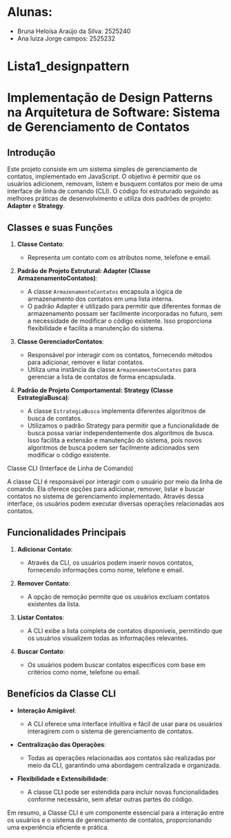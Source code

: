 # Alunas: 
- Bruna Heloísa Araújo da Silva: 2525240
- Ana luiza Jorge campos: 2525232


# Lista1_designpattern

# Implementação de Design Patterns na Arquitetura de Software: Sistema de Gerenciamento de Contatos

## Introdução
Este projeto consiste em um sistema simples de gerenciamento de contatos, implementado em JavaScript. O objetivo é permitir que os usuários adicionem, removam, listem e busquem contatos por meio de uma interface de linha de comando (CLI). O código foi estruturado seguindo as melhores práticas de desenvolvimento e utiliza dois padrões de projeto: **Adapter** e **Strategy**.

## Classes e suas Funções

1. **Classe Contato**:
   - Representa um contato com os atributos nome, telefone e email.

2. **Padrão de Projeto Estrutural: Adapter (Classe ArmazenamentoContatos)**:
   - A classe `ArmazenamentoContatos` encapsula a lógica de armazenamento dos contatos em uma lista interna.
   - O padrão Adapter é utilizado para permitir que diferentes formas de armazenamento possam ser facilmente incorporadas no futuro, sem a necessidade de modificar o código existente. Isso proporciona flexibilidade e facilita a manutenção do sistema.

3. **Classe GerenciadorContatos**:
   - Responsável por interagir com os contatos, fornecendo métodos para adicionar, remover e listar contatos.
   - Utiliza uma instância da classe `ArmazenamentoContatos` para gerenciar a lista de contatos de forma encapsulada.

4. **Padrão de Projeto Comportamental: Strategy (Classe EstrategiaBusca)**:
   - A classe `EstrategiaBusca` implementa diferentes algoritmos de busca de contatos.
   - Utilizamos o padrão Strategy para permitir que a funcionalidade de busca possa variar independentemente dos algoritmos de busca. Isso facilita a extensão e manutenção do sistema, pois novos algoritmos de busca podem ser facilmente adicionados sem modificar o código existente.

Classe CLI (Interface de Linha de Comando)

A classe CLI é responsável por interagir com o usuário por meio da linha de comando. Ela oferece opções para adicionar, remover, listar e buscar contatos no sistema de gerenciamento implementado. Através dessa interface, os usuários podem executar diversas operações relacionadas aos contatos.

## Funcionalidades Principais

1. **Adicionar Contato**:
   - Através da CLI, os usuários podem inserir novos contatos, fornecendo informações como nome, telefone e email.

2. **Remover Contato**:
   - A opção de remoção permite que os usuários excluam contatos existentes da lista.

3. **Listar Contatos**:
   - A CLI exibe a lista completa de contatos disponíveis, permitindo que os usuários visualizem todas as informações relevantes.

4. **Buscar Contato**:
   - Os usuários podem buscar contatos específicos com base em critérios como nome, telefone ou email.

## Benefícios da Classe CLI

- **Interação Amigável**:
  - A CLI oferece uma interface intuitiva e fácil de usar para os usuários interagirem com o sistema de gerenciamento de contatos.

- **Centralização das Operações**:
  - Todas as operações relacionadas aos contatos são realizadas por meio da CLI, garantindo uma abordagem centralizada e organizada.

- **Flexibilidade e Extensibilidade**:
  - A classe CLI pode ser estendida para incluir novas funcionalidades conforme necessário, sem afetar outras partes do código.

Em resumo, a Classe CLI é um componente essencial para a interação entre os usuários e o sistema de gerenciamento de contatos, proporcionando uma experiência eficiente e prática.
